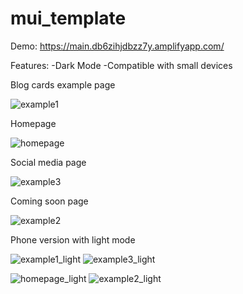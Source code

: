 # mui_template

Demo: https://main.db6zihjdbzz7y.amplifyapp.com/

Features:
-Dark Mode
-Compatible with small devices

Blog cards example page

![example1](https://user-images.githubusercontent.com/76671651/170098829-f6691cce-4f25-4910-8c7a-551db903f67d.PNG)

Homepage

![homepage](https://user-images.githubusercontent.com/76671651/170098832-0d423a70-5ac8-4528-93d3-4f05459720b8.PNG)

Social media page 

![example3](https://user-images.githubusercontent.com/76671651/170098836-6b869ede-56af-491c-810e-4741e63170b3.PNG)

Coming soon page

![example2](https://user-images.githubusercontent.com/76671651/170098839-094f5efc-35fa-4c80-acaa-e0f0bfcc1eff.PNG)

Phone version with light mode

![example1_light](https://user-images.githubusercontent.com/76671651/170099445-ae769853-4cee-4b0c-961b-17de00f0b61c.PNG)   ![example3_light](https://user-images.githubusercontent.com/76671651/170099450-bd263307-f057-40eb-a7ae-2df88ef19dc0.PNG)

![homepage_light](https://user-images.githubusercontent.com/76671651/170099449-9a0d267e-2189-4d47-b4cc-be547c56c7e9.PNG)    ![example2_light](https://user-images.githubusercontent.com/76671651/170099451-c2372c14-baaf-47b1-bfb4-48f476b6cb37.PNG)  
